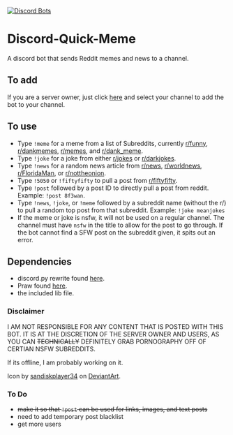 [![Discord Bots](https://discordbots.org/api/widget/status/438381344943374346.svg)](https://discordbots.org/bot/438381344943374346)

# Discord-Quick-Meme
A discord bot that sends Reddit memes and news to a channel.

## To add
If you are a server owner, just click [here](https://discordapp.com/oauth2/authorize?client_id=438381344943374346&scope=bot) and select your channel to add the bot to your channel.

## To use
- Type `!meme` for a meme from a list of Subreddits, currently [r/funny](https://www.reddit.com/r/funny/), [r/dankmemes](https://www.reddit.com/r/dankmemes/), [r/memes](https://www.reddit.com/r/memes/), and [r/dank_meme](https://www.reddit.com/r/dank_meme/).
- Type `!joke` for a joke from either [r/jokes](https://www.reddit.com/r/jokes/) or [r/darkjokes](https://www.reddit.com/r/darkjokes/).
- Type `!news` for a random news article from [r/news](https://www.reddit.com/r/news/), [r/worldnews](https://www.reddit.com/r/worldnews/), [r/FloridaMan](https://www.reddit.com/r/FloridaMan/), or [r/nottheonion](https://www.reddit.com/r/nottheonion/).
- Type `!5050` or `!fiftyfifty` to pull a post from [r/fiftyfifty](https://reddit.com/r/fiftyfifty).
- Type `!post` followed by a post ID to directly pull a post from reddit. Example: `!post 8f3wan`.
- Type `!news`, `!joke`, or `!meme` followed by a subreddit name (without the r/) to pull a random top post from that subreddit. Example: `!joke meanjokes`
- If the meme or joke is nsfw, it will not be used on a regular channel. The channel must have `nsfw` in the title to allow for the post to go through. If the bot cannot find a SFW post on the subreddit given, it spits out an error.


## Dependencies
- discord.py rewrite found [here](https://github.com/Rapptz/discord.py/tree/rewrite).
- Praw found [here](https://github.com/praw-dev/praw).
- the included lib file.

### Disclaimer
I AM NOT RESPONSIBLE FOR ANY CONTENT THAT IS POSTED WITH THIS BOT. IT IS AT THE DISCRETION OF THE SERVER OWNER AND USERS, AS YOU CAN ~~TECHNICALLY~~ DEFINITELY GRAB PORNOGRAPHY OFF OF CERTIAN NSFW SUBREDDITS.

If its offline, I am probably working on it.

Icon by [sandiskplayer34](https://www.deviantart.com/sandiskplayer34) on [DeviantArt](https://www.deviantart.com/sandiskplayer34/art/Reddit-App-Icon-537731823). 

### To Do
- ~~make it so that `!post` can be used for links, images, and text posts~~
- need to add temporary post blacklist
- get more users